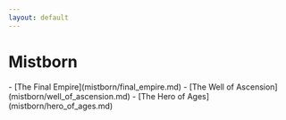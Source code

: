 ```yaml
---
layout: default
---
```

<div class="container text-center card text-white bg-secondary mb-3" style="max-width: 40rem; font-weight: normal;" markdown="1">
  <h1>Mistborn</h1>
-  [<span markdown="1" class="text-white">The Final Empire</span>](mistborn/final_empire.md)
-  [<span markdown="1" class="text-white">The Well of Ascension</span>](mistborn/well_of_ascension.md)
-  [<span markdown="1" class="text-white">The Hero of Ages</span>](mistborn/hero_of_ages.md)
</div>
